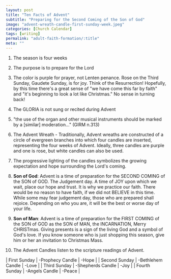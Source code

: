 ```yaml
---
layout: post
title: "Ten Facts of Advent"
subtitle: "Preparing for the Second Coming of the Son of God"
image: "advent-wreath-candle-first-sunday-week.jpeg"
categories: [Church Calendar]
tags: [writing]
permalink: "adult-faith-formation/:title"
meta: ""
---
```

1. The season is four weeks

2. The purpose is to prepare for the Lord

3. The color is purple for prayer, not Lenten penance. Rose on the Third Sunday, Gaudete Sunday, is for joy. Think of the Resurrection! Hopefully, by this time there's a great sense of "we have come this far by faith" and "it's beginning to look a lot like Christmas." No sense in turning back!
<!--more-->

4. The GLORIA is not sung or recited during Advent

5. "the use of the organ and other musical instruments should be marked by a [similar] moderation..." (GIRM n.313)

6. The Advent Wreath - Traditionally, Advent wreaths are constructed of a circle of evergreen branches into which four candles are inserted, representing the four weeks of Advent. Ideally, three candles are purple and one is rose, but white candles can also be used.

7. The progressive lighting of the candles symbolizes the growing expectation and hope surrounding the Lord's coming.

8. **Son of God**: Advent is a time of preparation for the SECOND COMING of the SON of GOD. The Judgement day. A time of JOY upon which we wait, place our hope and trust. It is why we practice our faith. There would be no reason to have faith, if we did not BELIEVE in this time. While some may fear judgement day, those who are prepared shall rejoice. Depending on who you are, it will be the best or worse day of your life.

9. **Son of Man**: Advent is a time of preparation for the FIRST COMING of the SON of GOD as the SON of MAN, the INCARNATION, Merry CHRISTmas. Giving presents is a sign of the living God and a symbol of God's love. If you know someone who is just shopping this season, give him or her an invitation to Christmas Mass.


10. The Advent Candles listen to the scripture readings of Advent.


| First Sunday      | -Prophecy Candle   | -Hope |
| Second Sunday     | -Bethlehem Candle  | -Love |
| Third Sunday      | -Shepherds Candle  | -Joy |
| Fourth Sunday     | -Angels Candle     | -Peace |
